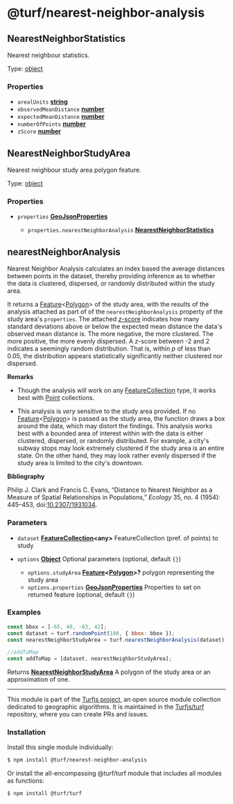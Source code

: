# @turf/nearest-neighbor-analysis

<!-- Generated by documentation.js. Update this documentation by updating the source code. -->

## NearestNeighborStatistics

Nearest neighbour statistics.

Type: [object][1]

### Properties

*   `arealUnits` **[string][2]**&#x20;
*   `observedMeanDistance` **[number][3]**&#x20;
*   `expectedMeanDistance` **[number][3]**&#x20;
*   `numberOfPoints` **[number][3]**&#x20;
*   `zScore` **[number][3]**&#x20;

## NearestNeighborStudyArea

Nearest neighbour study area polygon feature.

Type: [object][1]

### Properties

*   `properties` **[GeoJsonProperties][4]**&#x20;

    *   `properties.nearestNeighborAnalysis` **[NearestNeighborStatistics][5]**&#x20;

## nearestNeighborAnalysis

Nearest Neighbor Analysis calculates an index based the average distances
between points in the dataset, thereby providing inference as to whether the
data is clustered, dispersed, or randomly distributed within the study area.

It returns a [Feature][4]<[Polygon][6]> of the study area, with the results of
the analysis attached as part of of the `nearestNeighborAnalysis` property
of the study area's `properties`. The attached
[*z*-score][7] indicates how many
standard deviations above or below the expected mean distance the data's
observed mean distance is. The more negative, the more clustered. The more
positive, the more evenly dispersed. A *z*-score between -2 and 2 indicates
a seemingly random distribution. That is, within *p* of less than 0.05, the
distribution appears statistically significantly neither clustered nor
dispersed.

**Remarks**

*   Though the analysis will work on any [FeatureCollection][8] type, it
    works best with [Point][9] collections.

*   This analysis is *very* sensitive to the study area provided.
    If no [Feature][4]<[Polygon][6]> is passed as the study area, the function draws a box
    around the data, which may distort the findings. This analysis works best
    with a bounded area of interest within with the data is either clustered,
    dispersed, or randomly distributed. For example, a city's subway stops may
    look extremely clustered if the study area is an entire state. On the other
    hand, they may look rather evenly dispersed if the study area is limited to
    the city's downtown.

**Bibliography**

Philip J. Clark and Francis C. Evans, “Distance to Nearest Neighbor as a
Measure of Spatial Relationships in Populations,” *Ecology* 35, no. 4
(1954): 445–453, doi:[10.2307/1931034][10].

### Parameters

*   `dataset` **[FeatureCollection][8]\<any>** FeatureCollection (pref. of points) to study
*   `options` **[Object][1]** Optional parameters (optional, default `{}`)

    *   `options.studyArea` **[Feature][4]<[Polygon][6]>?** polygon representing the study area
    *   `options.properties` **[GeoJsonProperties][4]** Properties to set on returned feature (optional, default `{}`)

### Examples

```javascript
const bbox = [-65, 40, -63, 42];
const dataset = turf.randomPoint(100, { bbox: bbox });
const nearestNeighborStudyArea = turf.nearestNeighborAnalysis(dataset);

//addToMap
const addToMap = [dataset, nearestNeighborStudyArea];
```

Returns **[NearestNeighborStudyArea][11]** A polygon of the study area or an approximation of one.

[1]: https://developer.mozilla.org/docs/Web/JavaScript/Reference/Global_Objects/Object

[2]: https://developer.mozilla.org/docs/Web/JavaScript/Reference/Global_Objects/String

[3]: https://developer.mozilla.org/docs/Web/JavaScript/Reference/Global_Objects/Number

[4]: https://tools.ietf.org/html/rfc7946#section-3.2

[5]: #nearestneighborstatistics

[6]: https://tools.ietf.org/html/rfc7946#section-3.1.6

[7]: https://en.wikipedia.org/wiki/Standard_score

[8]: https://tools.ietf.org/html/rfc7946#section-3.3

[9]: https://tools.ietf.org/html/rfc7946#section-3.1.2

[10]: http://doi.org/10.2307/1931034

[11]: #nearestneighborstudyarea

<!-- This file is automatically generated. Please don't edit it directly. If you find an error, edit the source file of the module in question (likely index.js or index.ts), and re-run "yarn docs" from the root of the turf project. -->

---

This module is part of the [Turfjs project](https://turfjs.org/), an open source module collection dedicated to geographic algorithms. It is maintained in the [Turfjs/turf](https://github.com/Turfjs/turf) repository, where you can create PRs and issues.

### Installation

Install this single module individually:

```sh
$ npm install @turf/nearest-neighbor-analysis
```

Or install the all-encompassing @turf/turf module that includes all modules as functions:

```sh
$ npm install @turf/turf
```
